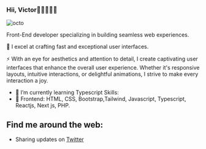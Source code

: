 ### Hii, Victor👋🏽👩🏾‍💻
![octo](https://github.com/ddddami/ddddami/assets/82976159/98ef782e-f332-4113-b581-46651d62f30c)

Front-End developer specializing in building seamless web experiences.

🚀 I excel at crafting fast and exceptional user interfaces.

⚡️ With an eye for aesthetics and attention to detail, I create captivating user interfaces that enhance the overall user experience. Whether it's responsive layouts, intuitive interactions, or delightful animations, I strive to make every interaction a joy.

- 🌱 I’m currently learning Typescript
Skills: 
- 🎨 Frontend: HTML, CSS, Bootstrap,Tailwind, Javascript, Typescript, Reactjs, Next js, PHP.

## Find me around the web:
- Sharing updates on [Twitter](https;//twitter.com/vviko-ko)
